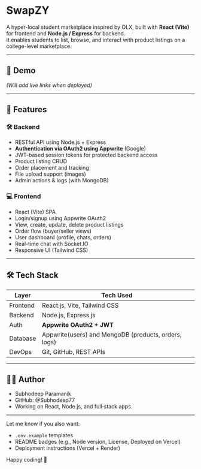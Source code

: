 # SwapZY

A hyper-local student marketplace inspired by OLX, built with **React (Vite)** for frontend and **Node.js / Express** for backend.  
It enables students to list, browse, and interact with product listings on a college-level marketplace.

---

## 🚀 Demo

*(Will add live links when deployed)*

---

## 🧾 Features

### 🛠️ Backend
- RESTful API using Node.js + Express
- **Authentication via OAuth2 using Appwrite** (Google)
- JWT-based session tokens for protected backend access
- Product listing CRUD
- Order placement and tracking
- File upload support (images)
- Admin actions & logs (with MongoDB)

### 💻 Frontend
- React (Vite) SPA
- Login/signup using Appwrite OAuth2
- View, create, update, delete product listings
- Order flow (buyer/seller views)
- User dashboard (profile, chats, orders)
- Real-time chat with Socket.IO
- Responsive UI (Tailwind CSS)

---

## 🛠️ Tech Stack

| Layer     | Tech Used                      |
|-----------|--------------------------------|
| Frontend  | React.js, Vite, Tailwind CSS   |
| Backend   | Node.js, Express.js            |
| Auth      | **Appwrite OAuth2 + JWT**      |
| Database  | Appwrite(users) and MongoDB (products, orders, logs) |
| DevOps    | Git, GitHub, REST APIs         |

---
## 🧑‍💻 Author

- Subhodeep Paramanik
- GitHub: @Subhodeep77
- Working on React, Node.js, and full‑stack apps.

---
Let me know if you also want:
- `.env.example` templates  
- README badges (e.g., Node version, License, Deployed on Vercel)  
- Deployment instructions (Vercel + Render)  

Happy coding! 🚀


